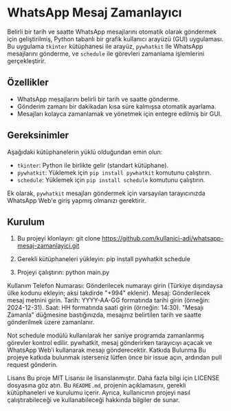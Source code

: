 # WhatsApp Mesaj Zamanlayıcı

Belirli bir tarih ve saatte WhatsApp mesajlarını otomatik olarak göndermek için geliştirilmiş, Python tabanlı bir grafik kullanıcı arayüzü (GUI) uygulaması. Bu uygulama `tkinter` kütüphanesi ile arayüz, `pywhatkit` ile WhatsApp mesajlarını gönderme, ve `schedule` ile görevleri zamanlama işlemlerini gerçekleştirir.

## Özellikler

- WhatsApp mesajlarını belirli bir tarih ve saatte gönderme.
- Gönderim zamanı bir dakikadan kısa süre kalmışsa otomatik ayarlama.
- Mesajları kolayca zamanlamak ve yönetmek için entegre edilmiş bir GUI.

## Gereksinimler

Aşağıdaki kütüphanelerin yüklü olduğundan emin olun:

- `tkinter`: Python ile birlikte gelir (standart kütüphane).
- `pywhatkit`: Yüklemek için `pip install pywhatkit` komutunu çalıştırın.
- `schedule`: Yüklemek için `pip install schedule` komutunu çalıştırın.

Ek olarak, `pywhatkit` mesajları göndermek için varsayılan tarayıcınızda WhatsApp Web'e giriş yapmış olmanızı gerektirir.

## Kurulum
1. Bu projeyi klonlayın:
   git clone https://github.com/kullanici-adi/whatsapp-mesaj-zamanlayici.git

2. Gerekli kütüphaneleri yükleyin:
  pip install pywhatkit schedule

3. Projeyi çalıştırın:
   python main.py

Kullanım
Telefon Numarası: Gönderilecek numarayı girin (Türkiye dışındaysa ülke kodunu ekleyin; aksi takdirde "+994" eklenir).
Mesaj: Gönderilecek mesaj metnini girin.
Tarih: YYYY-AA-GG formatında tarihi girin (örneğin: 2024-12-31).
Saat: HH
formatında saati girin (örneğin: 14:30).
"Mesajı Zamanla" düğmesine bastığınızda, mesajınız belirtilen tarih ve saatte gönderilmek üzere zamanlanır.

Not
schedule modülü kullanılarak her saniye programda zamanlanmış görevler kontrol edilir.
pywhatkit, mesaj gönderirken tarayıcıyı açacak ve WhatsApp Web’i kullanarak mesajı gönderecektir.
Katkıda Bulunma
Bu projeye katkıda bulunmak isterseniz lütfen önce bir issue açın, ardından pull request gönderin.

Lisans
Bu proje MIT Lisansı ile lisanslanmıştır. Daha fazla bilgi için LICENSE dosyasına göz atın.
Bu `README.md`, projenin açıklamasını, gerekli kütüphaneleri ve kurulumu içerir. Ayrıca, kullanıcının projeyi nasıl çalıştırabileceği ve kullanabileceği hakkında bilgiler de sunar.
